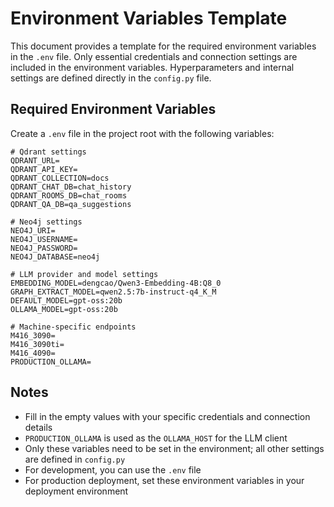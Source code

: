 # Environment Variables Template

This document provides a template for the required environment variables in the `.env` file.
Only essential credentials and connection settings are included in the environment variables.
Hyperparameters and internal settings are defined directly in the `config.py` file.

## Required Environment Variables

Create a `.env` file in the project root with the following variables:

```
# Qdrant settings
QDRANT_URL=
QDRANT_API_KEY=
QDRANT_COLLECTION=docs
QDRANT_CHAT_DB=chat_history
QDRANT_ROOMS_DB=chat_rooms
QDRANT_QA_DB=qa_suggestions

# Neo4j settings
NEO4J_URI=
NEO4J_USERNAME=
NEO4J_PASSWORD=
NEO4J_DATABASE=neo4j

# LLM provider and model settings
EMBEDDING_MODEL=dengcao/Qwen3-Embedding-4B:Q8_0
GRAPH_EXTRACT_MODEL=qwen2.5:7b-instruct-q4_K_M
DEFAULT_MODEL=gpt-oss:20b
OLLAMA_MODEL=gpt-oss:20b

# Machine-specific endpoints
M416_3090=
M416_3090ti=
M416_4090=
PRODUCTION_OLLAMA=
```

## Notes

- Fill in the empty values with your specific credentials and connection details
- `PRODUCTION_OLLAMA` is used as the `OLLAMA_HOST` for the LLM client
- Only these variables need to be set in the environment; all other settings are defined in `config.py`
- For development, you can use the `.env` file
- For production deployment, set these environment variables in your deployment environment
